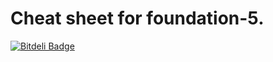 Cheat sheet for foundation-5.
==========


[![Bitdeli Badge](https://d2weczhvl823v0.cloudfront.net/sudheerDev/foundation5cheatsheet/trend.png)](https://bitdeli.com/free "Bitdeli Badge")

